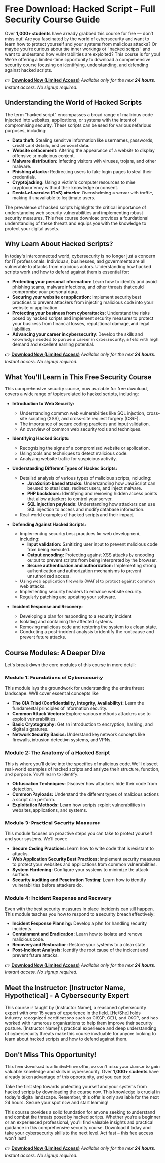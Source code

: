 # Free Download: Hacked Script – Full Security Course Guide

Over **1,000+ students** have already grabbed this course for free — don’t miss out!
Are you fascinated by the world of cybersecurity and want to learn how to protect yourself and your systems from malicious attacks? Or maybe you're curious about the inner workings of "hacked scripts" and want to understand how vulnerabilities are exploited? This course is for you! We're offering a limited-time opportunity to download a comprehensive security course focusing on identifying, understanding, and defending against hacked scripts.

👉 **[Download Now (Limited Access)](https://udemywork.com/hacked-script)**
_Available only for the next **24 hours**. Instant access. No signup required._

## Understanding the World of Hacked Scripts

The term "hacked script" encompasses a broad range of malicious code injected into websites, applications, or systems with the intent of compromising security. These scripts can be used for various nefarious purposes, including:

*   **Data theft:** Stealing sensitive information like usernames, passwords, credit card details, and personal data.
*   **Website defacement:** Altering the appearance of a website to display offensive or malicious content.
*   **Malware distribution:** Infecting visitors with viruses, trojans, and other malware.
*   **Phishing attacks:** Redirecting users to fake login pages to steal their credentials.
*   **Cryptojacking:** Using a victim's computer resources to mine cryptocurrency without their knowledge or consent.
*   **Denial-of-service (DoS) attacks:** Overwhelming a server with traffic, making it unavailable to legitimate users.

The prevalence of hacked scripts highlights the critical importance of understanding web security vulnerabilities and implementing robust security measures. This free course download provides a foundational understanding of these threats and equips you with the knowledge to protect your digital assets.

## Why Learn About Hacked Scripts?

In today's interconnected world, cybersecurity is no longer just a concern for IT professionals. Individuals, businesses, and governments are all vulnerable to attacks from malicious actors. Understanding how hacked scripts work and how to defend against them is essential for:

*   **Protecting your personal information:** Learn how to identify and avoid phishing scams, malware infections, and other threats that could compromise your personal data.
*   **Securing your website or application:** Implement security best practices to prevent attackers from injecting malicious code into your website or application.
*   **Protecting your business from cyberattacks:** Understand the risks posed by hacked scripts and implement security measures to protect your business from financial losses, reputational damage, and legal liabilities.
*   **Advancing your career in cybersecurity:** Develop the skills and knowledge needed to pursue a career in cybersecurity, a field with high demand and excellent earning potential.

👉 **[Download Now (Limited Access)](https://udemywork.com/hacked-script)**
_Available only for the next **24 hours**. Instant access. No signup required._

## What You'll Learn in This Free Security Course

This comprehensive security course, now available for free download, covers a wide range of topics related to hacked scripts, including:

*   **Introduction to Web Security:**
    *   Understanding common web vulnerabilities like SQL injection, cross-site scripting (XSS), and cross-site request forgery (CSRF).
    *   The importance of secure coding practices and input validation.
    *   An overview of common web security tools and techniques.

*   **Identifying Hacked Scripts:**
    *   Recognizing the signs of a compromised website or application.
    *   Using tools and techniques to detect malicious code.
    *   Analyzing website traffic for suspicious activity.

*   **Understanding Different Types of Hacked Scripts:**
    *   Detailed analysis of various types of malicious scripts, including:
        *   **JavaScript-based attacks:** Understanding how JavaScript can be used to steal data, redirect users, and inject malware.
        *   **PHP backdoors:** Identifying and removing hidden access points that allow attackers to control your server.
        *   **SQL injection payloads:** Understanding how attackers can use SQL injection to access and modify database information.
    *   Real-world examples of hacked scripts and their impact.

*   **Defending Against Hacked Scripts:**
    *   Implementing security best practices for web development, including:
        *   **Input validation:** Sanitizing user input to prevent malicious code from being executed.
        *   **Output encoding:** Protecting against XSS attacks by encoding output to prevent scripts from being interpreted by the browser.
        *   **Secure authentication and authorization:** Implementing strong authentication and authorization mechanisms to prevent unauthorized access.
    *   Using web application firewalls (WAFs) to protect against common web attacks.
    *   Implementing security headers to enhance website security.
    *   Regularly patching and updating your software.

*   **Incident Response and Recovery:**
    *   Developing a plan for responding to a security incident.
    *   Isolating and containing the affected systems.
    *   Removing malicious code and restoring the system to a clean state.
    *   Conducting a post-incident analysis to identify the root cause and prevent future attacks.

## Course Modules: A Deeper Dive

Let's break down the core modules of this course in more detail:

### Module 1: Foundations of Cybersecurity

This module lays the groundwork for understanding the entire threat landscape. We’ll cover essential concepts like:

*   **The CIA Triad (Confidentiality, Integrity, Availability):** Learn the fundamental principles of information security.
*   **Common Attack Vectors:** Explore various methods attackers use to exploit vulnerabilities.
*   **Basic Cryptography:** Get an introduction to encryption, hashing, and digital signatures.
*   **Network Security Basics:** Understand key network concepts like firewalls, intrusion detection systems, and VPNs.

### Module 2: The Anatomy of a Hacked Script

This is where you’ll delve into the specifics of malicious code. We’ll dissect real-world examples of hacked scripts and analyze their structure, function, and purpose. You’ll learn to identify:

*   **Obfuscation Techniques:** Discover how attackers hide their code from detection.
*   **Common Payloads:** Understand the different types of malicious actions a script can perform.
*   **Exploitation Methods:** Learn how scripts exploit vulnerabilities in websites, applications, and systems.

### Module 3: Practical Security Measures

This module focuses on proactive steps you can take to protect yourself and your systems. We’ll cover:

*   **Secure Coding Practices:** Learn how to write code that is resistant to attacks.
*   **Web Application Security Best Practices:** Implement security measures to protect your websites and applications from common vulnerabilities.
*   **System Hardening:** Configure your systems to minimize the attack surface.
*   **Security Auditing and Penetration Testing:** Learn how to identify vulnerabilities before attackers do.

### Module 4: Incident Response and Recovery

Even with the best security measures in place, incidents can still happen. This module teaches you how to respond to a security breach effectively:

*   **Incident Response Planning:** Develop a plan for handling security incidents.
*   **Containment and Eradication:** Learn how to isolate and remove malicious code.
*   **Recovery and Restoration:** Restore your systems to a clean state.
*   **Post-Incident Analysis:** Identify the root cause of the incident and prevent future attacks.

👉 **[Download Now (Limited Access)](https://udemywork.com/hacked-script)**
_Available only for the next **24 hours**. Instant access. No signup required._

## Meet the Instructor: [Instructor Name, Hypothetical] - A Cybersecurity Expert

This course is taught by [Instructor Name], a seasoned cybersecurity expert with over 15 years of experience in the field. [He/She] holds industry-recognized certifications such as CISSP, CEH, and OSCP, and has worked with numerous organizations to help them improve their security posture. [Instructor Name]'s practical experience and deep understanding of cybersecurity threats make this course invaluable for anyone looking to learn about hacked scripts and how to defend against them.

## Don't Miss This Opportunity!

This free download is a limited-time offer, so don't miss your chance to gain valuable knowledge and skills in cybersecurity. Over **1,000+ students** have already taken advantage of this opportunity, and you can too!

Take the first step towards protecting yourself and your systems from hacked scripts by downloading the course now. This knowledge is crucial in today's digital landscape. Remember, this offer is only available for the next 24 hours. Secure your spot now and start learning!

This course provides a solid foundation for anyone seeking to understand and combat the threats posed by hacked scripts. Whether you're a beginner or an experienced professional, you'll find valuable insights and practical guidance in this comprehensive security course. Download it today and take your cybersecurity skills to the next level. Act fast – this free access won’t last!

👉 **[Download Now (Limited Access)](https://udemywork.com/hacked-script)**
_Available only for the next **24 hours**. Instant access. No signup required._
